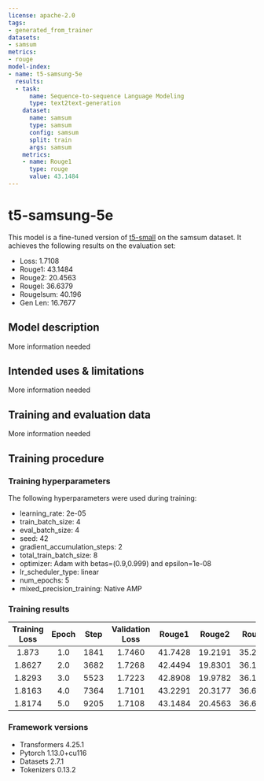 ```yaml
---
license: apache-2.0
tags:
- generated_from_trainer
datasets:
- samsum
metrics:
- rouge
model-index:
- name: t5-samsung-5e
  results:
  - task:
      name: Sequence-to-sequence Language Modeling
      type: text2text-generation
    dataset:
      name: samsum
      type: samsum
      config: samsum
      split: train
      args: samsum
    metrics:
    - name: Rouge1
      type: rouge
      value: 43.1484
---
```


<!-- This model card has been generated automatically according to the information the Trainer had access to. You
should probably proofread and complete it, then remove this comment. -->

# t5-samsung-5e

This model is a fine-tuned version of [t5-small](https://huggingface.co/t5-small) on the samsum dataset.
It achieves the following results on the evaluation set:
- Loss: 1.7108
- Rouge1: 43.1484
- Rouge2: 20.4563
- Rougel: 36.6379
- Rougelsum: 40.196
- Gen Len: 16.7677

## Model description

More information needed

## Intended uses & limitations

More information needed

## Training and evaluation data

More information needed

## Training procedure

### Training hyperparameters

The following hyperparameters were used during training:
- learning_rate: 2e-05
- train_batch_size: 4
- eval_batch_size: 4
- seed: 42
- gradient_accumulation_steps: 2
- total_train_batch_size: 8
- optimizer: Adam with betas=(0.9,0.999) and epsilon=1e-08
- lr_scheduler_type: linear
- num_epochs: 5
- mixed_precision_training: Native AMP

### Training results

| Training Loss | Epoch | Step | Validation Loss | Rouge1  | Rouge2  | Rougel  | Rougelsum | Gen Len |
|:-------------:|:-----:|:----:|:---------------:|:-------:|:-------:|:-------:|:---------:|:-------:|
| 1.873         | 1.0   | 1841 | 1.7460          | 41.7428 | 19.2191 | 35.2428 | 38.8578   | 16.7286 |
| 1.8627        | 2.0   | 3682 | 1.7268          | 42.4494 | 19.8301 | 36.1459 | 39.5271   | 16.6039 |
| 1.8293        | 3.0   | 5523 | 1.7223          | 42.8908 | 19.9782 | 36.1848 | 39.8482   | 16.7164 |
| 1.8163        | 4.0   | 7364 | 1.7101          | 43.2291 | 20.3177 | 36.6418 | 40.2878   | 16.8472 |
| 1.8174        | 5.0   | 9205 | 1.7108          | 43.1484 | 20.4563 | 36.6379 | 40.196    | 16.7677 |


### Framework versions

- Transformers 4.25.1
- Pytorch 1.13.0+cu116
- Datasets 2.7.1
- Tokenizers 0.13.2
